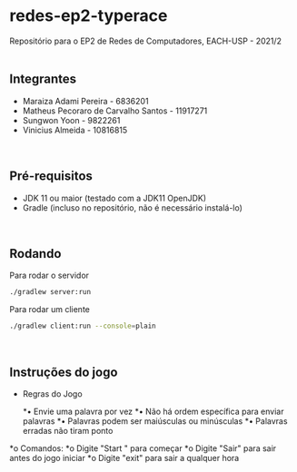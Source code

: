 # redes-ep2-typerace
Repositório para o EP2 de Redes de Computadores, EACH-USP - 2021/2
<br><br>

## Integrantes
* Maraiza Adami Pereira - 6836201
* Matheus Pecoraro de Carvalho Santos - 11917271
* Sungwon Yoon - 9822261
* Vinicius Almeida - 10816815
<br>


## Pré-requisitos
* JDK 11 ou maior (testado com a JDK11 OpenJDK)
* Gradle (incluso no repositório, não é necessário instalá-lo)
<br>

## Rodando
Para rodar o servidor
```sh
./gradlew server:run
```

Para rodar um cliente
```sh
./gradlew client:run --console=plain
```
<br>

## Instruções do jogo

* Regras do Jogo

  *•	Envie uma palavra por vez
  *•	Não há ordem específica para enviar palavras
  *•	Palavras podem ser maiúsculas ou minúsculas
  *•	Palavras erradas não tiram ponto
  
*o	Comandos:
  *o	Digite "Start " para começar
  *o	Digite "Sair" para sair antes do jogo iniciar
  *o	Digite "exit" para sair a qualquer hora
